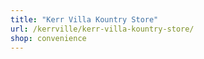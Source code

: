 ```yaml
---
title: "Kerr Villa Kountry Store"
url: /kerrville/kerr-villa-kountry-store/
shop: convenience
---
```

